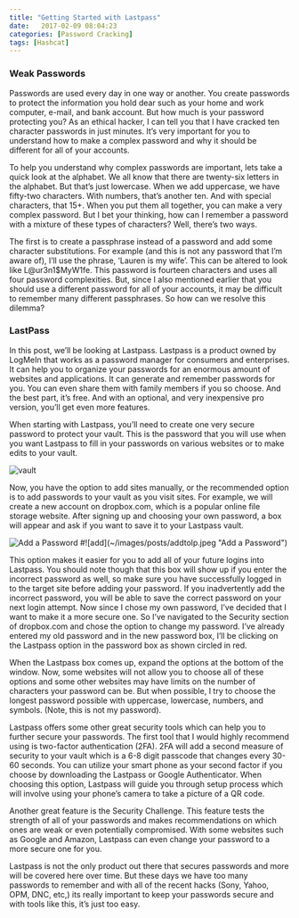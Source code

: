 ```yaml
---
title: "Getting Started with Lastpass"
date:   2017-02-09 08:04:23
categories: [Password Cracking]
tags: [Hashcat]
---
```


### Weak Passwords

Passwords are used every day in one way or another.  You create passwords to protect the information you hold dear such as your home and work computer, e-mail, and bank account.  But how much is your password protecting you?  As an ethical hacker, I can tell you that I have cracked ten character passwords in just minutes.  It’s very important for you to understand how to make a complex password and why it should be different for all of your accounts.

To help you understand why complex passwords are important, lets take a quick look at the alphabet.  We all know that there are twenty-six letters in the alphabet.  But that’s just lowercase.  When we add uppercase, we have fifty-two characters.  With numbers, that’s another ten.  And with special characters, that 15+.  When you put them all together, you can make a very complex password.  But I bet your thinking, how can I remember a password with a mixture of these types of characters?  Well, there’s two ways.

The first is to create a passphrase instead of a password and add some character substitutions.  For example (and this is not any password that I’m aware of), I’ll use the phrase, ‘Lauren is my wife’.  This can be altered to look like L@ur3n1$MyW1fe. This password is fourteen characters and uses all four password complexities.  But, since I also mentioned earlier that you should use a different password for all of your accounts, it may be difficult to remember many different passphrases.  So how can we resolve this dilemma?

### LastPass
In this post, we’ll be looking at Lastpass.  Lastpass is a product owned by LogMeIn that works as a password manager for consumers and enterprises.  It can help you to organize your passwords for an enormous amount of websites and applications.  It can generate and remember passwords for you.  You can even share them with family members if you so choose. And the best part, it’s free.  And with an optional, and very inexpensive pro version, you’ll get even more features.

When starting with Lastpass, you’ll need to create one very secure password to protect your vault.  This is the password that you will use when you want Lastpass to fill in your passwords on various websites or to make edits to your vault.

![vault](~/images/posts/vault.jpeg "LastPass Vault")

Now, you have the option to add sites manually, or the recommended option is to add passwords to your vault as you visit sites.  For example, we will create a new account on dropbox.com, which is a popular online file storage website.  After signing up and choosing your own password, a box will appear and ask if you want to save it to your Lastpass vault.

<img src="http://infosecured.github.io/images/posts/addtolp.jpeg" alt="Add a Password" class="inline"/>
#![add](~/images/posts/addtolp.jpeg "Add a Password")

This option makes it easier for you to add all of your future logins into Lastpass.  You should note though that this box will show up if you enter the incorrect password as well, so make sure you have successfully logged in to the target site before adding your password.  If you inadvertently add the incorrect password, you will be able to save the correct password on your next login attempt.  Now since I chose my own password, I’ve decided that I want to make it a more secure one.  So I’ve navigated to the Security section of dropbox.com and chose the option to change my password.  I’ve already entered my old password and in the new password box, I’ll be clicking on the Lastpass option in the password box as shown circled in red.

When the Lastpass box comes up, expand the options at the bottom of the window.  Now, some websites will not allow you to choose all of these options and some other websites may have limits on the number of characters your password can be.  But when possible, I try to choose the longest password possible with uppercase, lowercase, numbers, and symbols. (Note, this is not my password).

Lastpass offers some other great security tools which can help you to further secure your passwords.  The first tool that I would highly recommend using is two-factor authentication (2FA).  2FA will add a second measure of security to your vault which is a 6-8 digit passcode that changes every 30-60 seconds.  You can utilize your smart phone as your second factor if you choose by downloading the Lastpass or Google Authenticator.  When choosing this option, Lastpass will guide you through setup process which will involve using your phone’s camera to take a picture of a QR code.

Another great feature is the Security Challenge. This feature tests the strength of all of your passwords and makes recommendations on which ones are weak or even potentially compromised.  With some websites such as Google and Amazon, Lastpass can even change your password to a more secure one for you.

Lastpass is not the only product out there that secures passwords and more will be covered here over time.  But these days we have too many passwords to remember and with all of the recent hacks (Sony, Yahoo, OPM, DNC, etc,) its really important to keep your passwords secure and with tools like this, it’s just too easy.